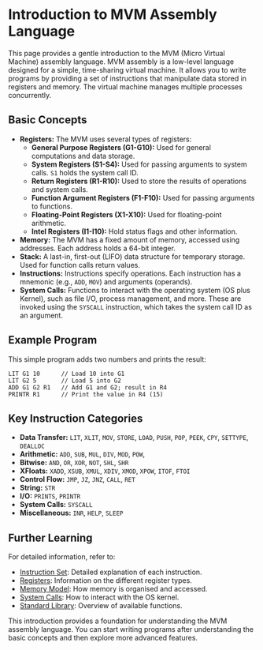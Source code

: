# Introduction to MVM Assembly Language

This page provides a gentle introduction to the MVM (Micro Virtual Machine) assembly language. MVM assembly is a
low-level language designed for a simple, time-sharing virtual machine. It allows you to write programs by providing a
set of instructions that manipulate data stored in registers and memory. The virtual machine manages multiple processes
concurrently.

## Basic Concepts

* **Registers:** The MVM uses several types of registers:
	* **General Purpose Registers (G1-G10):** Used for general computations and data storage.
	* **System Registers (S1-S4):** Used for passing arguments to system calls.  `S1` holds the system call ID.
	* **Return Registers (R1-R10):** Used to store the results of operations and system calls.
	* **Function Argument Registers (F1-F10):** Used for passing arguments to functions.
	* **Floating-Point Registers (X1-X10):** Used for floating-point arithmetic.
	* **Intel Registers (I1-I10):** Hold status flags and other information.
* **Memory:** The MVM has a fixed amount of memory, accessed using addresses. Each address holds a 64-bit integer.
* **Stack:** A last-in, first-out (LIFO) data structure for temporary storage. Used for function calls return values.
* **Instructions:** Instructions specify operations. Each instruction has a mnemonic (e.g., `ADD`, `MOV`) and
  arguments (operands).
* **System Calls:** Functions to interact with the operating system (OS plus Kernel), such as file I/O, process
  management, and more. These are invoked using the `SYSCALL` instruction, which takes the system call ID as an
  argument.

## Example Program

This simple program adds two numbers and prints the result:

```assembly
LIT G1 10      // Load 10 into G1
LIT G2 5       // Load 5 into G2
ADD G1 G2 R1   // Add G1 and G2; result in R4
PRINTR R1      // Print the value in R4 (15)
```

## Key Instruction Categories

* **Data Transfer:** `LIT`, `XLIT`, `MOV`, `STORE`, `LOAD`, `PUSH`, `POP`, `PEEK`, `CPY`, `SETTYPE`, `DEALLOC`
* **Arithmetic:** `ADD`, `SUB`, `MUL`, `DIV`, `MOD`, `POW`,
* **Bitwise:** `AND`, `OR`, `XOR`, `NOT`, `SHL`, `SHR`
* **XFloats:** `XADD`, `XSUB`, `XMUL`, `XDIV`, `XMOD`, `XPOW`, `ITOF`,    `FTOI`
* **Control Flow:** `JMP`, `JZ`, `JNZ`, `CALL`, `RET`
* **String:** `STR`
* **I/O:** `PRINTS`, `PRINTR`
* **System Calls:** `SYSCALL`
* **Miscellaneous:** `INR`, `HELP`, `SLEEP`

## Further Learning

For detailed information, refer to:

* [Instruction Set](Instruction-Set.md): Detailed explanation of each instruction.
* [Registers](Registers.md): Information on the different register types.
* [Memory Model](Memory-Model.md): How memory is organised and accessed.
* [System Calls](System-Calls.md): How to interact with the OS kernel.
* [Standard Library](Standard-Library.md): Overview of available functions.

This introduction provides a foundation for understanding the MVM assembly language. You can start writing programs
after
understanding the basic concepts and then explore more advanced features.


